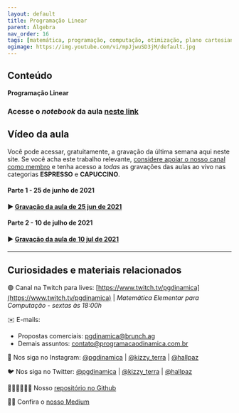```yaml
---
layout: default
title: Programação Linear
parent: Álgebra
nav_order: 16
tags: [matemática, programação, computação, otimização, plano cartesiano, programação linear]
ogimage: https://img.youtube.com/vi/mpJjwuSD3jM/default.jpg
---
```



## Conteúdo 

**Programação Linear**

### Acesse o *notebook* da aula <a href="/notebooks/mec016_programacaolinear.html" target="_black">neste link</a>

## Vídeo da aula

Você pode acessar, gratuitamente, a gravação da última semana aqui neste site. Se você acha este trabalho relevante, [considere apoiar o nosso canal como membro](https://youtube.com/programacaodinamica/join) e tenha acesso a *todas* as gravações das aulas ao vivo nas categorias **ESPRESSO** e **CAPUCCINO**. 

#### Parte 1 - 25 de junho de 2021
#### ▶️ [Gravação da aula de 25 jun de 2021](https://youtu.be/qE_xazuvc2c)

#### Parte 2 - 10 de julho de 2021
#### ▶️ [Gravação da aula de 10 jul de 2021](https://youtu.be/FpvDIyhABFI)

-------

## Curiosidades e materiais relacionados


🟣 Canal na Twitch para lives: [https://www.twitch.tv/pgdinamica](https://www.twitch.tv/pgdinamica) | *Matemática Elementar para Computação - sextas às 18:00h*


✉️ E-mails:
* Propostas comerciais: [pgdinamica@brunch.ag](mailto:pgdinamica@brunch.ag)
* Demais assuntos: [contato@programacaodinamica.com.br](mailto:contato@programacaodinamica.com.br)

📸 Nos siga no Instagram: [@pgdinamica](https://instagram.com/pgdinamica) | [@kizzy_terra](https://instagram.com/kizzy_terra) | [@hallpaz](https://instagram.com/hallpaz)

🐦 Nos siga no Twitter: [@pgdinamica](https://twitter.com/pgdinamica) | [@kizzy_terra](https://twitter.com/kizzy_terra) | [@hallpaz](https://twitter.com/hallpaz)

👩🏾‍💻👨🏾‍💻 Nosso [repositório no Github](https://github.com/programacaodinamica)

✍🏾 Confira o [nosso Medium](https://medium.com/programacaodinamica)


